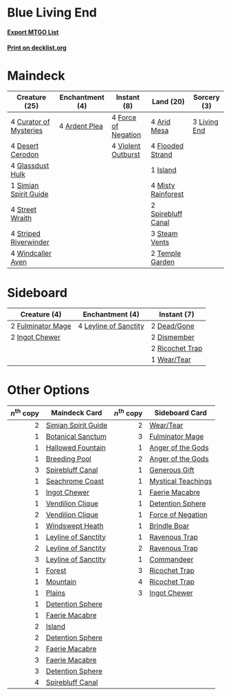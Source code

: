 # Blue Living End

#### [Export MTGO List](../collection/Blue%20Living%20End/Blue%20Living%20End.txt)
#### [Print on decklist.org](http://decklist.org/?deckmain=4%09Ardent%20Plea%0A4%09Arid%20Mesa%0A4%09Curator%20of%20Mysteries%0A4%09Desert%20Cerodon%0A4%09Flooded%20Strand%0A4%09Force%20of%20Negation%0A4%09Glassdust%20Hulk%0A1%09Island%0A3%09Living%20End%0A4%09Misty%20Rainforest%0A1%09Simian%20Spirit%20Guide%0A2%09Spirebluff%20Canal%0A3%09Steam%20Vents%0A4%09Street%20Wraith%0A4%09Striped%20Riverwinder%0A2%09Temple%20Garden%0A4%09Violent%20Outburst%0A4%09Windcaller%20Aven&deckside=2%09Dead/Gone%0A2%09Dismember%0A2%09Fulminator%20Mage%0A2%09Ingot%20Chewer%0A4%09Leyline%20of%20Sanctity%0A2%09Ricochet%20Trap%0A1%09Wear/Tear)
# Maindeck

|                                          Creature (25)                                          |                                    Enchantment (4)                                     |                                         Instant (8)                                          |                                          Land (20)                                          |                                      Sorcery (3)                                      |
|-------------------------------------------------------------------------------------------------|----------------------------------------------------------------------------------------|----------------------------------------------------------------------------------------------|---------------------------------------------------------------------------------------------|---------------------------------------------------------------------------------------|
|4 [Curator of Mysteries](http://gatherer.wizards.com/Pages/Card/Details.aspx?multiverseid=426751)|4 [Ardent Plea](http://gatherer.wizards.com/Pages/Card/Details.aspx?multiverseid=185054)|4 [Force of Negation](http://gatherer.wizards.com/Pages/Card/Details.aspx?multiverseid=464001)|4 [Arid Mesa](http://gatherer.wizards.com/Pages/Card/Details.aspx?multiverseid=405092)       |3 [Living End](http://gatherer.wizards.com/Pages/Card/Details.aspx?multiverseid=113521)|
|4 [Desert Cerodon](http://gatherer.wizards.com/Pages/Card/Details.aspx?multiverseid=426830)      |                                                                                        |4 [Violent Outburst](http://gatherer.wizards.com/Pages/Card/Details.aspx?multiverseid=185056) |4 [Flooded Strand](http://gatherer.wizards.com/Pages/Card/Details.aspx?multiverseid=405098)  |                                                                                       |
|4 [Glassdust Hulk](http://gatherer.wizards.com/Pages/Card/Details.aspx?multiverseid=179576)      |                                                                                        |                                                                                              |1 [Island](http://gatherer.wizards.com/Pages/Card/Details.aspx?multiverseid=439857)          |                                                                                       |
|1 [Simian Spirit Guide](http://gatherer.wizards.com/Pages/Card/Details.aspx?multiverseid=442137) |                                                                                        |                                                                                              |4 [Misty Rainforest](http://gatherer.wizards.com/Pages/Card/Details.aspx?multiverseid=405102)|                                                                                       |
|4 [Street Wraith](http://gatherer.wizards.com/Pages/Card/Details.aspx?multiverseid=442097)       |                                                                                        |                                                                                              |2 [Spirebluff Canal](http://gatherer.wizards.com/Pages/Card/Details.aspx?multiverseid=417822)|                                                                                       |
|4 [Striped Riverwinder](http://gatherer.wizards.com/Pages/Card/Details.aspx?multiverseid=430737) |                                                                                        |                                                                                              |3 [Steam Vents](http://gatherer.wizards.com/Pages/Card/Details.aspx?multiverseid=405109)     |                                                                                       |
|4 [Windcaller Aven](http://gatherer.wizards.com/Pages/Card/Details.aspx?multiverseid=464026)     |                                                                                        |                                                                                              |2 [Temple Garden](http://gatherer.wizards.com/Pages/Card/Details.aspx?multiverseid=405112)   |                                                                                       |


# Sideboard

|                                        Creature (4)                                        |                                        Enchantment (4)                                         |                                       Instant (7)                                        |
|--------------------------------------------------------------------------------------------|------------------------------------------------------------------------------------------------|------------------------------------------------------------------------------------------|
|2 [Fulminator Mage](http://gatherer.wizards.com/Pages/Card/Details.aspx?multiverseid=397686)|4 [Leyline of Sanctity](http://gatherer.wizards.com/Pages/Card/Details.aspx?multiverseid=204993)|2 [Dead/Gone](http://gatherer.wizards.com/Pages/Card/Details.aspx?multiverseid=126419)    |
|2 [Ingot Chewer](http://gatherer.wizards.com/Pages/Card/Details.aspx?multiverseid=389558)   |                                                                                                |2 [Dismember](http://gatherer.wizards.com/Pages/Card/Details.aspx?multiverseid=382182)    |
|                                                                                            |                                                                                                |2 [Ricochet Trap](http://gatherer.wizards.com/Pages/Card/Details.aspx?multiverseid=191549)|
|                                                                                            |                                                                                                |1 [Wear/Tear](http://gatherer.wizards.com/Pages/Card/Details.aspx?multiverseid=368950)    |


# Other Options

|*n*<sup>th</sup> copy|                                        Maindeck Card                                         |*n*<sup>th</sup> copy|                                       Sideboard Card                                        |
|--------------------:|----------------------------------------------------------------------------------------------|--------------------:|---------------------------------------------------------------------------------------------|
|                    2|[Simian Spirit Guide](http://gatherer.wizards.com/Pages/Card/Details.aspx?multiverseid=442137)|                    2|[Wear/Tear](http://gatherer.wizards.com/Pages/Card/Details.aspx?multiverseid=368950)         |
|                    1|[Botanical Sanctum](http://gatherer.wizards.com/Pages/Card/Details.aspx?multiverseid=417817)  |                    3|[Fulminator Mage](http://gatherer.wizards.com/Pages/Card/Details.aspx?multiverseid=397686)   |
|                    1|[Hallowed Fountain](http://gatherer.wizards.com/Pages/Card/Details.aspx?multiverseid=97071)   |                    1|[Anger of the Gods](http://gatherer.wizards.com/Pages/Card/Details.aspx?multiverseid=438682) |
|                    1|[Breeding Pool](http://gatherer.wizards.com/Pages/Card/Details.aspx?multiverseid=97088)       |                    2|[Anger of the Gods](http://gatherer.wizards.com/Pages/Card/Details.aspx?multiverseid=438682) |
|                    3|[Spirebluff Canal](http://gatherer.wizards.com/Pages/Card/Details.aspx?multiverseid=417822)   |                    1|[Generous Gift](http://gatherer.wizards.com/Pages/Card/Details.aspx?multiverseid=463960)     |
|                    1|[Seachrome Coast](http://gatherer.wizards.com/Pages/Card/Details.aspx?multiverseid=209399)    |                    1|[Mystical Teachings](http://gatherer.wizards.com/Pages/Card/Details.aspx?multiverseid=425869)|
|                    1|[Ingot Chewer](http://gatherer.wizards.com/Pages/Card/Details.aspx?multiverseid=389558)       |                    1|[Faerie Macabre](http://gatherer.wizards.com/Pages/Card/Details.aspx?multiverseid=201822)    |
|                    1|[Vendilion Clique](http://gatherer.wizards.com/Pages/Card/Details.aspx?multiverseid=442065)   |                    1|[Detention Sphere](http://gatherer.wizards.com/Pages/Card/Details.aspx?multiverseid=460139)  |
|                    2|[Vendilion Clique](http://gatherer.wizards.com/Pages/Card/Details.aspx?multiverseid=442065)   |                    1|[Force of Negation](http://gatherer.wizards.com/Pages/Card/Details.aspx?multiverseid=464001) |
|                    1|[Windswept Heath](http://gatherer.wizards.com/Pages/Card/Details.aspx?multiverseid=405115)    |                    1|[Brindle Boar](http://gatherer.wizards.com/Pages/Card/Details.aspx?multiverseid=205039)      |
|                    1|[Leyline of Sanctity](http://gatherer.wizards.com/Pages/Card/Details.aspx?multiverseid=204993)|                    1|[Ravenous Trap](http://gatherer.wizards.com/Pages/Card/Details.aspx?multiverseid=197537)     |
|                    2|[Leyline of Sanctity](http://gatherer.wizards.com/Pages/Card/Details.aspx?multiverseid=204993)|                    2|[Ravenous Trap](http://gatherer.wizards.com/Pages/Card/Details.aspx?multiverseid=197537)     |
|                    3|[Leyline of Sanctity](http://gatherer.wizards.com/Pages/Card/Details.aspx?multiverseid=204993)|                    1|[Commandeer](http://gatherer.wizards.com/Pages/Card/Details.aspx?multiverseid=121243)        |
|                    1|[Forest](http://gatherer.wizards.com/Pages/Card/Details.aspx?multiverseid=439860)             |                    3|[Ricochet Trap](http://gatherer.wizards.com/Pages/Card/Details.aspx?multiverseid=191549)     |
|                    1|[Mountain](http://gatherer.wizards.com/Pages/Card/Details.aspx?multiverseid=439859)           |                    4|[Ricochet Trap](http://gatherer.wizards.com/Pages/Card/Details.aspx?multiverseid=191549)     |
|                    1|[Plains](http://gatherer.wizards.com/Pages/Card/Details.aspx?multiverseid=439856)             |                    3|[Ingot Chewer](http://gatherer.wizards.com/Pages/Card/Details.aspx?multiverseid=389558)      |
|                    1|[Detention Sphere](http://gatherer.wizards.com/Pages/Card/Details.aspx?multiverseid=460139)   |                     |                                                                                             |
|                    1|[Faerie Macabre](http://gatherer.wizards.com/Pages/Card/Details.aspx?multiverseid=201822)     |                     |                                                                                             |
|                    2|[Island](http://gatherer.wizards.com/Pages/Card/Details.aspx?multiverseid=439857)             |                     |                                                                                             |
|                    2|[Detention Sphere](http://gatherer.wizards.com/Pages/Card/Details.aspx?multiverseid=460139)   |                     |                                                                                             |
|                    2|[Faerie Macabre](http://gatherer.wizards.com/Pages/Card/Details.aspx?multiverseid=201822)     |                     |                                                                                             |
|                    3|[Faerie Macabre](http://gatherer.wizards.com/Pages/Card/Details.aspx?multiverseid=201822)     |                     |                                                                                             |
|                    3|[Detention Sphere](http://gatherer.wizards.com/Pages/Card/Details.aspx?multiverseid=460139)   |                     |                                                                                             |
|                    4|[Spirebluff Canal](http://gatherer.wizards.com/Pages/Card/Details.aspx?multiverseid=417822)   |                     |                                                                                             |

